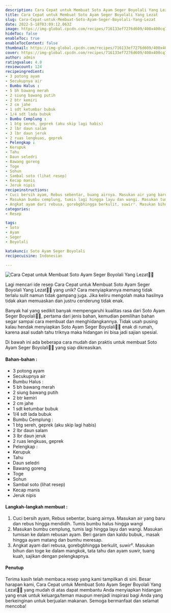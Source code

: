 ```yaml
---
description: Cara Cepat untuk Membuat Soto Ayam Seger Boyolali Yang Lezat"
title: Cara Cepat untuk Membuat Soto Ayam Seger Boyolali Yang Lezat
slug: Cara-Cepat-untuk-Membuat-Soto-Ayam-Seger-Boyolali-Yang-Lezat
date: 2022-5-18T03:09:12.063Z
image: https://img-global.cpcdn.com/recipes/716133ef7276d609/400x400cq70/photo.jpg
hideToc: false
enableToc: true
enableTocContent: false
thumbnail: https://img-global.cpcdn.com/recipes/716133ef7276d609/400x400cq70/photo.jpg
cover: https://img-global.cpcdn.com/recipes/716133ef7276d609/400x400cq70/photo.jpg
author: admin
ratingvalue: 4.8
reviewcount: 124
recipeingredient:
- 3 potong ayam
- Secukupnya air
- Bumbu Halus :
- 5 bh bawang merah
- 2 siung bawang putih
- 2 btr kemiri
- 2 cm jahe
- 1 sdt ketumbar bubuk
- 1/4 sdt lada bubuk
- Bumbu Cemplung :
- 1 btg sereh, geprek (aku skip lagi habis)
- 2 lbr daun salam
- 3 lbr daun jeruk
- 2 ruas lengkuas, geprek
- Pelengkap :
- Kerupuk
- Tahu
- Daun seledri
- Bawang goreng
- Toge
- Sohun
- Sambal soto (lihat resep)
- Kecap manis
- Jeruk nipis
recipeinstructions:
- Cuci bersih ayam, Rebus sebentar, buang airnya. Masukan air yang baru dan rebus hingga mendidih. Tumis bumbu halus hingga wangi
- Masukan bumbu cemplung, tumis lagi hingga layu dan wangi. Masukan tumisan ke dalam rebusan ayam. Beri garam dan kaldu bubuk,. masak hingga ayam matang dan bumhu meresap.
- Angkat ayam dari rebusa, gorebgbhingga berkulit, suwir². Masukan bihun dan toge ke dalam mangkok, tata tahu dan ayam suwir, tuang kuah, sajikan dengan pelengkapnya.
categories:
- Resep

tags:
- Soto
- Ayam
- Seger
- Boyolali

katakunci: Soto Ayam Seger Boyolali
recipecuisine: Indonesian

---
```


![Cara Cepat untuk Membuat Soto Ayam Seger Boyolali Yang Lezat👩‍🍳](https://img-global.cpcdn.com/recipes/716133ef7276d609/400x400cq70/photo.jpg)

Lagi mencari ide resep Cara Cepat untuk Membuat Soto Ayam Seger Boyolali Yang Lezat👩‍🍳 yang unik? Cara menyiapkannya memang tidak terlalu sulit namun tidak gampang juga. Jika keliru mengolah maka hasilnya tidak akan memuaskan dan justru cenderung tidak enak.

Banyak hal yang sedikit banyak mempengaruhi kualitas rasa dari Soto Ayam Seger Boyolali👩‍🍳, pertama dari jenis bahan, kemudian pemilihan bahan segar sampai cara membuat dan menghidangkannya. Tidak usah pusing kalau hendak menyiapkan Soto Ayam Seger Boyolali👩‍🍳 enak di rumah, karena asal sudah tahu triknya maka hidangan ini bisa jadi sajian spesial.

Di bawah ini ada beberapa cara mudah dan praktis untuk membuat Soto Ayam Seger Boyolali👩‍🍳 yang siap dikreasikan.

<!--inarticleads1-->

#### Bahan-bahan :

- 3 potong ayam
- Secukupnya air
- Bumbu Halus :
- 5 bh bawang merah
- 2 siung bawang putih
- 2 btr kemiri
- 2 cm jahe
- 1 sdt ketumbar bubuk
- 1/4 sdt lada bubuk
- Bumbu Cemplung :
- 1 btg sereh, geprek (aku skip lagi habis)
- 2 lbr daun salam
- 3 lbr daun jeruk
- 2 ruas lengkuas, geprek
- Pelengkap :
- Kerupuk
- Tahu
- Daun seledri
- Bawang goreng
- Toge
- Sohun
- Sambal soto (lihat resep)
- Kecap manis
- Jeruk nipis

<!--inarticleads2-->

#### Langkah-langkah membuat :

1. Cuci bersih ayam, Rebus sebentar, buang airnya. Masukan air yang baru dan rebus hingga mendidih. Tumis bumbu halus hingga wangi
1. Masukan bumbu cemplung, tumis lagi hingga layu dan wangi. Masukan tumisan ke dalam rebusan ayam. Beri garam dan kaldu bubuk,. masak hingga ayam matang dan bumhu meresap.
1. Angkat ayam dari rebusa, gorebgbhingga berkulit, suwir². Masukan bihun dan toge ke dalam mangkok, tata tahu dan ayam suwir, tuang kuah, sajikan dengan pelengkapnya.

#### Penutup

Terima kasih telah membaca resep yang kami tampilkan di sini. Besar harapan kami, Cara Cepat untuk Membuat Soto Ayam Seger Boyolali Yang Lezat👩‍🍳 yang mudah di atas dapat membantu Anda menyiapkan hidangan yang enak untuk keluarga/teman maupun menjadi inspirasi bagi Anda yang berkeinginan untuk berjualan makanan. Semoga bermanfaat dan selamat mencoba!